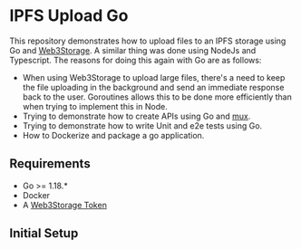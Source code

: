 # IPFS Upload Go 
This repository demonstrates how to upload files to an IPFS storage using Go and [Web3Storage](https://web3.storage/docs/). 
A similar thing was done using NodeJs and Typescript. The reasons for doing this again with Go are as follows: 
- When using Web3Storage to upload large files, there's a need to keep the file uploading in the background and send an immediate response back to the user. Goroutines allows this to be done more efficiently than when trying to implement this in Node. 
- Trying to demonstrate how to create APIs using Go and [mux](https://github.com/gorilla/mux). 
- Trying to demonstrate how to write Unit and e2e tests using Go. 
- How to Dockerize and package a go application. 


## Requirements 
- Go >= 1.18.*
- Docker 
- A [Web3Storage Token](https://web3.storage/docs/#get-an-api-token)

## Initial Setup 
